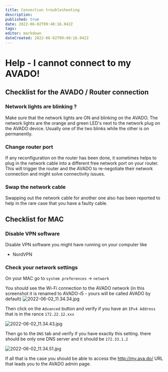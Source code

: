 ```yaml
---
title: Connection troubleshooting
description: 
published: true
date: 2022-06-02T09:40:16.042Z
tags: 
editor: markdown
dateCreated: 2022-06-02T09:40:16.042Z
---
```


# Help - I cannot connect to my AVADO!

## Checklist for the AVADO / Router connection

### Network lights are blinking ?

Make sure that the network lights are ON and blinking on the AVADO.
The network lights are the orange and green LED's next to the network plug on the AVADO device. Usually one of the two blinks while the other is on permanently.

### Change router port

If any reconfiguration on the router has been done, it sometimes helps to plug in the network cable into a different free network port on your router. This will trigger the router and the AVADO to re-negotiate their network connection and might solve connectivity issues.

### Swap the network cable

Swapping out the network cable for another one also has been reported to help in the rare case that you have a faulty cable.


## Checklist for MAC

### Disable VPN software

Disable VPN software you might have running on your computer like
- NordVPN

### Check your network settings

On your MAC go to `system preferences` -> `network`

You should see the Wi-Fi connection to the AVADO network (in this screenshot it is renamed to AVADO-i5 - yours will be called AVADO by default)
![2022-06-02_11.34.34.jpg](2022-06-02_11.34.34.jpg)

Then click on the `Advanced` button and verify if you have an `IPv4 Address` that is in the rance `172.22.12.xxx`

![2022-06-02_11.34.43.jpg](2022-06-02_11.34.43.jpg)

Then go to the `DNS` tab and verify if you have exactly this setting. there should be only one DNS server and it should be `172.33.1.2`

![2022-06-02_11.34.51.jpg](2022-06-02_11.34.51.jpg)

If all that is the case you should be able to access the http://my.ava.do/ URL that leads you to the AVADO admin page.
